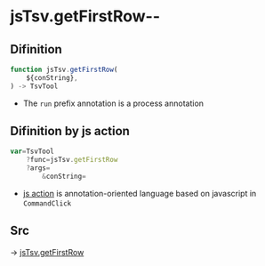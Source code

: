 # jsTsv.getFirstRow--

## Difinition

```js.js
function jsTsv.getFirstRow(
	${conString},
) -> TsvTool
```

- The `run` prefix annotation is a process annotation


## Difinition by js action

```js.js
var=TsvTool
	?func=jsTsv.getFirstRow
	?args=
		&conString=
```

- [js action](#) is annotation-oriented language based on javascript in `CommandClick`



## Src

-> [jsTsv.getFirstRow](https://github.com/puutaro/CommandClick/blob/master/app/src/main/java/com/puutaro/commandclick/fragment_lib/terminal_fragment/js_interface/tsv/JsTsv.kt#L104)


